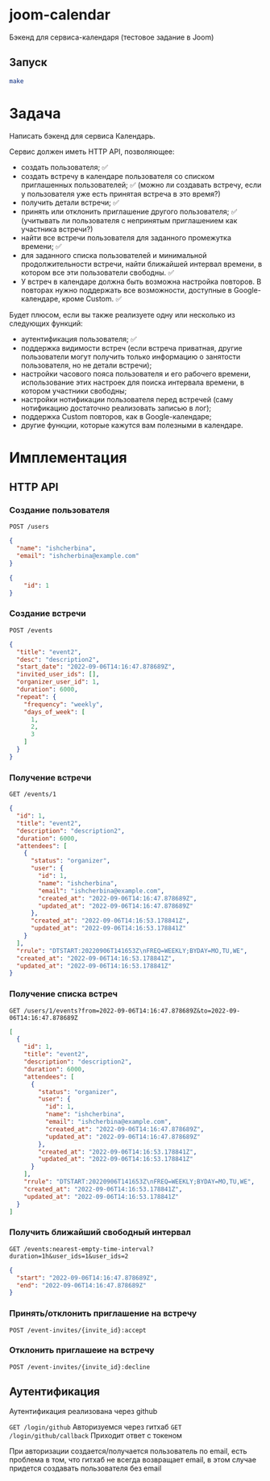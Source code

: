 # joom-calendar

Бэкенд для сервиса-календаря (тестовое задание в Joom)

## Запуск

```bash
make
```

# Задача

Написать бэкенд для сервиса Календарь.

Сервис должен иметь HTTP API, позволяющее:

- создать пользователя; ✅
- создать встречу в календаре пользователя со списком приглашенных пользователей; ✅ (можно ли создавать встречу, если у
  пользователя уже есть принятая встреча в это время?)
- получить детали встречи; ✅
- принять или отклонить приглашение другого пользователя; ✅ (учитывать ли пользователя с непринятым приглашением как
  участника встречи?)
- найти все встречи пользователя для заданного промежутка времени; ✅
- для заданного списка пользователей и минимальной продолжительности встречи, найти ближайшей интервал времени, в
  котором все эти пользователи свободны. ✅
- У встреч в календаре должна быть возможна настройка повторов. В повторах нужно поддержать все возможности, доступные в
  Google-календаре, кроме Сustom. ✅

Будет плюсом, если вы также реализуете одну или несколько из следующих функций:

- аутентификация пользователя; ✅
- поддержка видимости встреч (если встреча приватная, другие пользователи могут получить только информацию о занятости
  пользователя, но не детали встречи);
- настройки часового пояса пользователя и его рабочего времени, использование этих настроек для поиска интервала
  времени, в котором участники свободны;
- настройки нотификации пользователя перед встречей (саму нотификацию достаточно реализовать записью в лог);
- поддержка Custom повторов, как в Google-календаре;
- другие функции, которые кажутся вам полезными в календаре.

# Имплементация

## HTTP API

### Создание пользователя

`POST /users`

```json
{
  "name": "ishcherbina",
  "email": "ishcherbina@example.com"
}
```

```json
{
    "id": 1
}
```

### Создание встречи

`POST /events`

```json
{
  "title": "event2",
  "desc": "description2",
  "start_date": "2022-09-06T14:16:47.878689Z",
  "invited_user_ids": [],
  "organizer_user_id": 1,
  "duration": 6000,
  "repeat": {
    "frequency": "weekly",
    "days_of_week": [
      1,
      2,
      3
    ]
  }
}
```

### Получение встречи

`GET /events/1`

```json
{
  "id": 1,
  "title": "event2",
  "description": "description2",
  "duration": 6000,
  "attendees": [
    {
      "status": "organizer",
      "user": {
        "id": 1,
        "name": "ishcherbina",
        "email": "ishcherbina@example.com",
        "created_at": "2022-09-06T14:16:47.878689Z",
        "updated_at": "2022-09-06T14:16:47.878689Z"
      },
      "created_at": "2022-09-06T14:16:53.178841Z",
      "updated_at": "2022-09-06T14:16:53.178841Z"
    }
  ],
  "rrule": "DTSTART:20220906T141653Z\nFREQ=WEEKLY;BYDAY=MO,TU,WE",
  "created_at": "2022-09-06T14:16:53.178841Z",
  "updated_at": "2022-09-06T14:16:53.178841Z"
}
```

### Получение списка встреч

`GET /users/1/events?from=2022-09-06T14:16:47.878689Z&to=2022-09-06T14:16:47.878689Z`

```json
[
  {
    "id": 1,
    "title": "event2",
    "description": "description2",
    "duration": 6000,
    "attendees": [
      {
        "status": "organizer",
        "user": {
          "id": 1,
          "name": "ishcherbina",
          "email": "ishcherbina@example.com",
          "created_at": "2022-09-06T14:16:47.878689Z",
          "updated_at": "2022-09-06T14:16:47.878689Z"
        },
        "created_at": "2022-09-06T14:16:53.178841Z",
        "updated_at": "2022-09-06T14:16:53.178841Z"
      }
    ],
    "rrule": "DTSTART:20220906T141653Z\nFREQ=WEEKLY;BYDAY=MO,TU,WE",
    "created_at": "2022-09-06T14:16:53.178841Z",
    "updated_at": "2022-09-06T14:16:53.178841Z"
  }
]
```

### Получить ближайший свободный интервал

`GET /events:nearest-empty-time-interval?duration=1h&user_ids=1&user_ids=2`

```json
{
  "start": "2022-09-06T14:16:47.878689Z",
  "end": "2022-09-06T14:16:47.878689Z"
}
```

### Принять/отклонить приглашение на встречу

`POST /event-invites/{invite_id}:accept`

### Отклонить приглашеие на встречу

`POST /event-invites/{invite_id}:decline`

## Аутентификация

Аутентификация реализована через github

`GET /login/github`
Авторизуемся через гитхаб
`GET /login/github/callback`
Приходит ответ с токеном

При авторизации создается/получается пользователь по email, есть проблема в том, что гитхаб не всегда возвращает email, в этом случае придется создавать пользователя без email